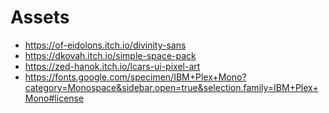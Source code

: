 # Assets

* https://of-eidolons.itch.io/divinity-sans
* https://dkovah.itch.io/simple-space-pack
* https://zed-hanok.itch.io/lcars-ui-pixel-art
* https://fonts.google.com/specimen/IBM+Plex+Mono?category=Monospace&sidebar.open=true&selection.family=IBM+Plex+Mono#license
